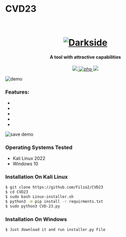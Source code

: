 # CVD23

<h1 align="center">
  <br>
  <a href="https://github.com/Filza2/CVD23"><img src="img" alt="Darkside"></a>

</h1>

<h4 align="center">A tool with attractive capabilities</h4>

<p align="center">
  <a href="http://python.org">
    <img src="https://img.shields.io/badge/python-v3-blue">
  </a>
  
  <a href="">
    <img src="https://img.shields.io/badge/"
         alt="php">
  </a>

  
  <a href="https://www.microsoft.com/de-de/">
    <img src="https://img.shields.io/badge/platform-Linux-red">
  </a>
</p>


![demo](img)

### Features:

- 
- 
- 
- 
- 

![save demo](img)


### Operating Systems Tested

- Kali Linux 2022
- Windows 10

### Installation On Kali Linux


```bash
$ git clone https://github.com/Filza2/CVD23
$ cd CVD23
$ sudo bash Linux-installer.sh
$ python3 -m pip install -r requirments.txt
$ sudo python3 CVD-23.py
```

### Installation On Windows

```bash
$ Just download it and run installer.py File 
```
